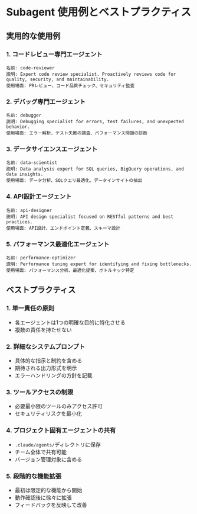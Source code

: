 # Subagent 使用例とベストプラクティス

## 実用的な使用例

### 1. コードレビュー専門エージェント
```
名前: code-reviewer
説明: Expert code review specialist. Proactively reviews code for quality, security, and maintainability.
使用場面: PRレビュー、コード品質チェック、セキュリティ監査
```

### 2. デバッグ専門エージェント
```
名前: debugger
説明: Debugging specialist for errors, test failures, and unexpected behavior.
使用場面: エラー解析、テスト失敗の調査、パフォーマンス問題の診断
```

### 3. データサイエンスエージェント
```
名前: data-scientist
説明: Data analysis expert for SQL queries, BigQuery operations, and data insights.
使用場面: データ分析、SQLクエリ最適化、データインサイトの抽出
```

### 4. API設計エージェント
```
名前: api-designer
説明: API design specialist focused on RESTful patterns and best practices.
使用場面: API設計、エンドポイント定義、スキーマ設計
```

### 5. パフォーマンス最適化エージェント
```
名前: performance-optimizer
説明: Performance tuning expert for identifying and fixing bottlenecks.
使用場面: パフォーマンス分析、最適化提案、ボトルネック特定
```

## ベストプラクティス

### 1. 単一責任の原則
- 各エージェントは1つの明確な目的に特化させる
- 複数の責任を持たせない

### 2. 詳細なシステムプロンプト
- 具体的な指示と制約を含める
- 期待される出力形式を明示
- エラーハンドリングの方針を記載

### 3. ツールアクセスの制限
- 必要最小限のツールのみアクセス許可
- セキュリティリスクを最小化

### 4. プロジェクト固有エージェントの共有
- `.claude/agents/`ディレクトリに保存
- チーム全体で共有可能
- バージョン管理対象に含める

### 5. 段階的な機能拡張
- 最初は限定的な機能から開始
- 動作確認後に徐々に拡張
- フィードバックを反映して改善